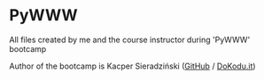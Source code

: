 <h1>PyWWW</h1>
<p>All files created by me and the course instructor during 'PyWWW' bootcamp</p>
<p>Author of the bootcamp is Kacper Sieradziński (<a href="https://github.com/Kacpers">GitHub</a> / <a href="https://dokodu.it">DoKodu.it</a>)</p>